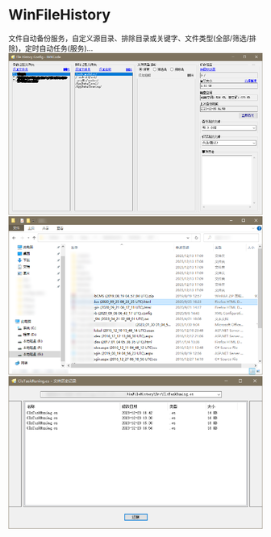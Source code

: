 # WinFileHistory
文件自动备份服务，自定义源目录、排除目录或关键字、文件类型(全部/筛选/排除)，定时自动任务(服务)...
![配置界面](P1.png)
![备份输出](P2.png)
![文件还原](P3.png)
